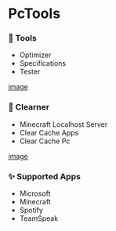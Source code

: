 #
# PcTools

### 🔧 Tools
- Optimizer
- Specifications
- Tester

[image](https://user-images.githubusercontent.com/72410851/224608951-5920e44f-44ce-4f4c-87a4-6ec369a3e4a1.png)

### 🧹 Clearner 
- Minecraft Localhost Server
- Clear Cache Apps
- Clear Cache Pc 

[image](https://user-images.githubusercontent.com/72410851/224609071-def88606-46ce-48b2-98ee-092772d9f1a7.png)

### ✨ Supported Apps
- Microsoft
- Minecraft
- Spotify
- TeamSpeak
